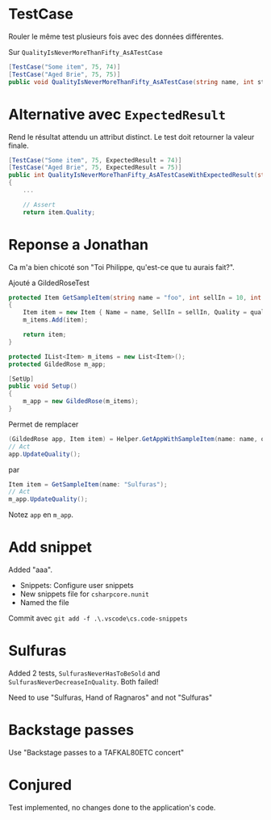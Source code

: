 # TestCase

Rouler le même test plusieurs fois avec des données différentes.

Sur `QualityIsNeverMoreThanFifty_AsATestCase`

```csharp
[TestCase("Some item", 75, 74)]
[TestCase("Aged Brie", 75, 75)]
public void QualityIsNeverMoreThanFifty_AsATestCase(string name, int startQuality, int endQuality)
```

# Alternative avec `ExpectedResult`

Rend le résultat attendu un attribut distinct. Le test doit retourner la valeur finale.

```csharp
[TestCase("Some item", 75, ExpectedResult = 74)]
[TestCase("Aged Brie", 75, ExpectedResult = 75)]
public int QualityIsNeverMoreThanFifty_AsATestCaseWithExpectedResult(string name, int startQuality)
{
    ...

    // Assert
    return item.Quality;
```

# Reponse a Jonathan
Ca m'a bien chicoté son "Toi Philippe, qu'est-ce que tu aurais fait?".

Ajouté a GildedRoseTest
```csharp
protected Item GetSampleItem(string name = "foo", int sellIn = 10, int quality = 10)
{
    Item item = new Item { Name = name, SellIn = sellIn, Quality = quality };
    m_items.Add(item);

    return item;
}

protected IList<Item> m_items = new List<Item>();
protected GildedRose m_app;

[SetUp]
public void Setup()
{
    m_app = new GildedRose(m_items);
}
```

Permet de remplacer

```csharp
(GildedRose app, Item item) = Helper.GetAppWithSampleItem(name: name, quality: startQuality);
// Act
app.UpdateQuality();
```

par
```csharp
Item item = GetSampleItem(name: "Sulfuras");
// Act
m_app.UpdateQuality();
```
Notez `app` en `m_app`.

# Add snippet
Added "aaa".
- Snippets: Configure user snippets
- New snippets file for `csharpcore.nunit`
- Named the file

Commit avec `git add -f .\.vscode\cs.code-snippets`

# Sulfuras
Added 2 tests, `SulfurasNeverHasToBeSold` and `SulfurasNeverDecreaseInQuality`.
Both failed!

Need to use "Sulfuras, Hand of Ragnaros" and not "Sulfuras"

# Backstage passes
Use "Backstage passes to a TAFKAL80ETC concert"

# Conjured
Test implemented, no changes done to the application's code.
